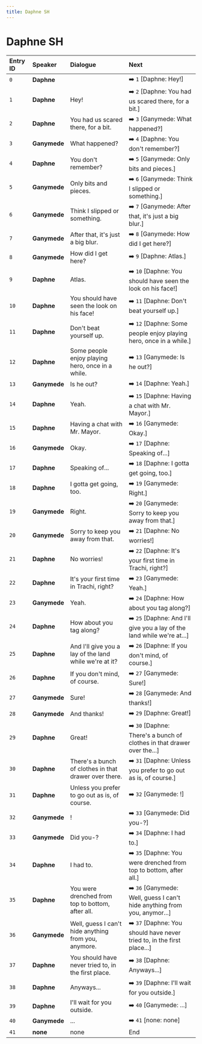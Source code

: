 ```yaml
---
title: Daphne SH
---
```


# Daphne SH


| Entry ID | Speaker | Dialogue | Next |
| :------- | :------ | :------- | :------------ |
| `0` | **Daphne** |  | ➡️ `1` \[Daphne: Hey\!\] |
| `1` | **Daphne** | Hey\! | ➡️ `2` \[Daphne: You had us scared there, for a bit\.\] |
| `2` | **Daphne** | You had us scared there, for a bit\. | ➡️ `3` \[Ganymede: What happened?\] |
| `3` | **Ganymede** | What happened? | ➡️ `4` \[Daphne: You don't remember?\] |
| `4` | **Daphne** | You don't remember? | ➡️ `5` \[Ganymede: Only bits and pieces\.\] |
| `5` | **Ganymede** | Only bits and pieces\. | ➡️ `6` \[Ganymede: Think I slipped or something\.\] |
| `6` | **Ganymede** | Think I slipped or something\. | ➡️ `7` \[Ganymede: After that, it's just a big blur\.\] |
| `7` | **Ganymede** | After that, it's just a big blur\. | ➡️ `8` \[Ganymede: How did I get here?\] |
| `8` | **Ganymede** | How did I get here? | ➡️ `9` \[Daphne: Atlas\.\] |
| `9` | **Daphne** | Atlas\. | ➡️ `10` \[Daphne: You should have seen the look on his face\!\] |
| `10` | **Daphne** | You should have seen the look on his face\! | ➡️ `11` \[Daphne: Don't beat yourself up\.\] |
| `11` | **Daphne** | Don't beat yourself up\. | ➡️ `12` \[Daphne: Some people enjoy playing hero, once in a while\.\] |
| `12` | **Daphne** | Some people enjoy playing hero, once in a while\. | ➡️ `13` \[Ganymede: Is he out?\] |
| `13` | **Ganymede** | Is he out? | ➡️ `14` \[Daphne: Yeah\.\] |
| `14` | **Daphne** | Yeah\. | ➡️ `15` \[Daphne: Having a chat with Mr\. Mayor\.\] |
| `15` | **Daphne** | Having a chat with Mr\. Mayor\. | ➡️ `16` \[Ganymede: Okay\.\] |
| `16` | **Ganymede** | Okay\. | ➡️ `17` \[Daphne: Speaking of\.\.\.\] |
| `17` | **Daphne** | Speaking of\.\.\. | ➡️ `18` \[Daphne: I gotta get going, too\.\] |
| `18` | **Daphne** | I gotta get going, too\. | ➡️ `19` \[Ganymede: Right\.\] |
| `19` | **Ganymede** | Right\. | ➡️ `20` \[Ganymede: Sorry to keep you away from that\.\] |
| `20` | **Ganymede** | Sorry to keep you away from that\. | ➡️ `21` \[Daphne: No worries\!\] |
| `21` | **Daphne** | No worries\! | ➡️ `22` \[Daphne: It's your first time in Trachi, right?\] |
| `22` | **Daphne** | It's your first time in Trachi, right? | ➡️ `23` \[Ganymede: Yeah\.\] |
| `23` | **Ganymede** | Yeah\. | ➡️ `24` \[Daphne: How about you tag along?\] |
| `24` | **Daphne** | How about you tag along? | ➡️ `25` \[Daphne: And I'll give you a lay of the land while we're at\.\.\.\] |
| `25` | **Daphne** | And I'll give you a lay of the land while we're at it? | ➡️ `26` \[Daphne: If you don't mind, of course\.\] |
| `26` | **Daphne** | If you don't mind, of course\. | ➡️ `27` \[Ganymede: Sure\!\] |
| `27` | **Ganymede** | Sure\! | ➡️ `28` \[Ganymede: And thanks\!\] |
| `28` | **Ganymede** | And thanks\! | ➡️ `29` \[Daphne: Great\!\] |
| `29` | **Daphne** | Great\! | ➡️ `30` \[Daphne: There's a bunch of clothes in that drawer over the\.\.\.\] |
| `30` | **Daphne** | There's a bunch of clothes in that drawer over there\. | ➡️ `31` \[Daphne: Unless you prefer to go out as is, of course\.\] |
| `31` | **Daphne** | Unless you prefer to go out as is, of course\. | ➡️ `32` \[Ganymede: \!\] |
| `32` | **Ganymede** | \! | ➡️ `33` \[Ganymede: Did you\-?\] |
| `33` | **Ganymede** | Did you\-? | ➡️ `34` \[Daphne: I had to\.\] |
| `34` | **Daphne** | I had to\. | ➡️ `35` \[Daphne: You were drenched from top to bottom, after all\.\] |
| `35` | **Daphne** | You were drenched from top to bottom, after all\. | ➡️ `36` \[Ganymede: Well, guess I can't hide anything from you, anymor\.\.\.\] |
| `36` | **Ganymede** | Well, guess I can't hide anything from you, anymore\. | ➡️ `37` \[Daphne: You should have never tried to, in the first place\.\.\.\] |
| `37` | **Daphne** | You should have never tried to, in the first place\. | ➡️ `38` \[Daphne: Anyways\.\.\.\] |
| `38` | **Daphne** | Anyways\.\.\. | ➡️ `39` \[Daphne: I'll wait for you outside\.\] |
| `39` | **Daphne** | I'll wait for you outside\. | ➡️ `40` \[Ganymede: \.\.\.\] |
| `40` | **Ganymede** | \.\.\. | ➡️ `41` \[none: none\] |
| `41` | **none** | none | End |
